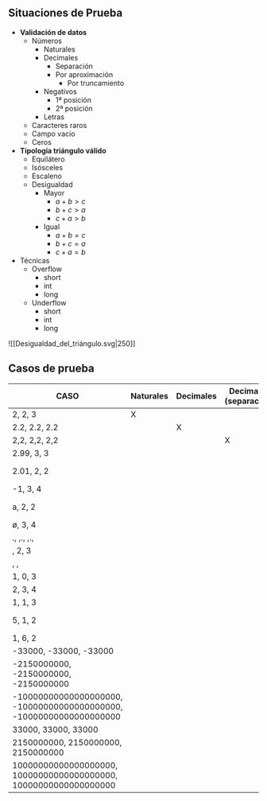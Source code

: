 ## Situaciones de Prueba
- **Validación de datos**
	- Números
		- Naturales
		- Decimales
			- Separación
			- Por aproximación
				- Por truncamiento
		- Negativos
			- 1ª posición
			- 2ª posición
		- Letras
	- Caracteres raros
	- Campo vacío
	- Ceros
- **Tipología triángulo válido**
	- Equilátero
	- Isósceles
	- Escaleno
	- Desigualdad
		- Mayor
			- $a+b>c$
			- $b+c>a$
			- $c+a>b$
		- Igual
			- $a+b=c$
			- $b+c=a$
			- $c+a=b$
- Técnicas
	- Overflow
		- short
		- int
		- long
	- Underflow
		- short
		- int
		- long

![[Desigualdad_del_triángulo.svg|250]]
## Casos de prueba

| CASO                                                                | Naturales | Decimales | Decimales (separación) | Decimales (aproximación) | decimales (truncamiento) | Negativo | Letras | Raros | Vacío | Cero | Equilátero | Isósceles | Escaleno | Desigualdad  (mayor 1) | Desigualdad  (mayor 2) | Desigualdad (mayor 3) | UF short | UF int | UF long | OF short | OF int | OF long | esperada   | resultado                                                    |
| ------------------------------------------------------------------- | --------- | --------- | ---------------------- | ------------------------ | ------------------------ | -------- | ------ | ----- | ----- | ---- | ---------- | --------- | -------- | ---------------------- | ---------------------- | --------------------- | -------- | ------ | ------- | -------- | ------ | ------- | ---------- | ------------------------------------------------------------ |
| 2, 2, 3                                                             | X         |           |                        |                          |                          |          |        |       |       |      |            | X         |          |                        |                        |                       |          |        |         |          |        |         | isósceles  | <mark style="background: #BBFABBA6;">ok</mark>               |
| 2.2, 2.2, 2.2                                                       |           | X         |                        |                          |                          |          |        |       |       |      | X          |           |          |                        |                        |                       |          |        |         |          |        |         | equilátero | <mark style="background: #BBFABBA6;">ok</mark>               |
| 2,2, 2,2, 2,2                                                       |           |           | X                      |                          |                          |          |        |       |       |      |            |           |          |                        |                        |                       |          |        |         |          |        |         | inválido   | <mark style="background: #BBFABBA6;">ok</mark>               |
| 2.99, 3, 3                                                          |           |           |                        | X                        |                          |          |        |       |       |      |            |           |          |                        |                        |                       |          |        |         |          |        |         | isósceles  | <mark style="background: #BBFABBA6;">ok</mark>               |
| 2.01, 2, 2                                                          |           |           |                        |                          | X                        |          |        |       |       |      |            |           |          |                        |                        |                       |          |        |         |          |        |         | isósceles  | <mark style="background: #FF5582A6;">MAL</mark> (equilátero) |
| -1, 3, 4                                                            |           |           |                        |                          |                          | X        |        |       |       |      |            |           |          |                        |                        |                       |          |        |         |          |        |         | inválido   | <mark style="background: #BBFABBA6;">ok</mark>               |
| a, 2, 2                                                             |           |           |                        |                          |                          |          | X      |       |       |      |            |           |          |                        |                        |                       |          |        |         |          |        |         | inválido   | <mark style="background: #FF5582A6;">MAL</mark> (crash)      |
| ø, 3, 4                                                             |           |           |                        |                          |                          |          |        | X     |       |      |            |           |          |                        |                        |                       |          |        |         |          |        |         | inválido   | <mark style="background: #BBFABBA6;">ok</mark>               |
| ., ,., ,.,                                                          |           |           |                        |                          |                          |          |        | X     |       |      |            |           |          |                        |                        |                       |          |        |         |          |        |         | inválido   | <mark style="background: #BBFABBA6;">ok</mark>               |
| , 2, 3                                                              |           |           |                        |                          |                          |          |        |       | X     |      |            |           |          |                        |                        |                       |          |        |         |          |        |         | inválido   | <mark style="background: #BBFABBA6;">ok</mark>               |
| , ,                                                                 |           |           |                        |                          |                          |          |        |       | X     |      |            |           |          |                        |                        |                       |          |        |         |          |        |         | inválido   | <mark style="background: #BBFABBA6;">ok</mark>               |
| 1, 0, 3                                                             |           |           |                        |                          |                          |          |        |       |       | X    |            |           |          |                        |                        |                       |          |        |         |          |        |         | inválido   | <mark style="background: #BBFABBA6;">ok</mark>               |
| 2, 3, 4                                                             |           |           |                        |                          |                          |          |        |       |       |      |            |           | X        |                        |                        |                       |          |        |         |          |        |         | escaleno   | <mark style="background: #BBFABBA6;">ok</mark>               |
| 1, 1, 3                                                             |           |           |                        |                          |                          |          |        |       |       |      |            |           |          | X                      |                        |                       |          |        |         |          |        |         | inválido   | <mark style="background: #BBFABBA6;">ok</mark>               |
| 5, 1, 2                                                             |           |           |                        |                          |                          |          |        |       |       |      |            |           |          |                        | X                      |                       |          |        |         |          |        |         | inválido   | <mark style="background: #FF5582A6;">MAL</mark> (escaleno)   |
| 1, 6, 2                                                             |           |           |                        |                          |                          |          |        |       |       |      |            |           |          |                        |                        | X                     |          |        |         |          |        |         | inválido   | <mark style="background: #BBFABBA6;">ok</mark>               |
| -33000, -33000, -33000                                              |           |           |                        |                          |                          |          |        |       |       |      |            |           |          |                        |                        |                       | X        |        |         |          |        |         | inválido   | <mark style="background: #BBFABBA6;">ok</mark>               |
| -2150000000, -2150000000, -2150000000                               |           |           |                        |                          |                          |          |        |       |       |      |            |           |          |                        |                        |                       |          | X      |         |          |        |         | inválido   | <mark style="background: #BBFABBA6;">ok</mark>               |
| -10000000000000000000, -10000000000000000000, -10000000000000000000 |           |           |                        |                          |                          |          |        |       |       |      |            |           |          |                        |                        |                       |          |        | X       |          |        |         | inválido   | <mark style="background: #BBFABBA6;">ok</mark>               |
| 33000, 33000, 33000                                                 |           |           |                        |                          |                          |          |        |       |       |      |            |           |          |                        |                        |                       |          |        |         | X        |        |         | equilátero | <mark style="background: #BBFABBA6;">ok</mark>               |
| 2150000000, 2150000000, 2150000000                                  |           |           |                        |                          |                          |          |        |       |       |      |            |           |          |                        |                        |                       |          |        |         |          | X      |         | equilátero | <mark style="background: #BBFABBA6;">ok</mark>               |
| 10000000000000000000, 10000000000000000000, 10000000000000000000    |           |           |                        |                          |                          |          |        |       |       |      |            |           |          |                        |                        |                       |          |        |         |          |        | X       | equilátero | <mark style="background: #BBFABBA6;">ok</mark>               |
